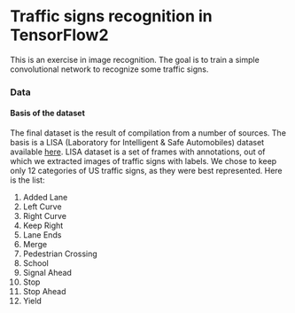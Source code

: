 # Traffic signs recognition in TensorFlow2

This is an exercise in image recognition. The goal is to train a simple convolutional network to recognize some traffic signs.

### Data

#### Basis of the dataset

The final dataset is the result of compilation from a number of sources. The basis is a LISA (Laboratory for Intelligent & Safe Automobiles) dataset available [here](http://cvrr.ucsd.edu/LISA/lisa-traffic-sign-dataset.html). LISA dataset is a set of frames with annotations, out of which we extracted images of traffic signs with labels. We chose to keep only 12 categories of US traffic signs, as they were best represented. Here is the list:

1. Added Lane
2. Left Curve
3. Right Curve
4. Keep Right
5. Lane Ends
6. Merge
7. Pedestrian Crossing
8. School
9. Signal Ahead
10. Stop
11. Stop Ahead
12. Yield 
